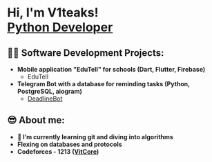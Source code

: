 <h1>Hi, I'm V1teaks! <br/><a href="https://github.com/V1teaks">Python Developer</a></h1>

<h2>👨‍💻 Software Development Projects:</h2>

- <b>Mobile application "EduTell" for schools (Dart, Flutter, Firebase)</b>
  - EduTell
- <b>Telegram Bot with a database for reminding tasks (Python, PostgreSQL, aiogram)</b>
  - [DeadlineBot](https://github.com/V1teaks/Deadline-Bot)

<!--<h2> 🤳 Connect with me:</h2>-->

<!--[<img align="left" alt="V1teaks | YouTube" width="22px" src="https://cdn.jsdelivr.net/npm/simple-icons@v3/icons/youtube.svg" />][youtube]-->
<!--[<img align="left" alt="V1teaks | Twitter" width="22px" src="https://cdn.jsdelivr.net/npm/simple-icons@v3/icons/twitter.svg" />][twitter]
[<img align="left" alt="V1teaks | LinkedIn" width="22px" src="https://cdn.jsdelivr.net/npm/simple-icons@v3/icons/linkedin.svg" />][linkedin]
[<img align="left" alt="V1teaks | Instagram" width="22px" src="https://cdn.jsdelivr.net/npm/simple-icons@v3/icons/instagram.svg" />][instagram]-->

<!--
[twitter]: https://twitter.com/joshmadakor
[youtube]: https://www.youtube.com/c/joshmadakor
[instagram]: https://www.instagram.com/joshmadakor/
[linkedin]: https://linkedin.com/in/joshmadakor
-->

<h2>😎 About me:</h2>

- <b>🌱 I’m currently learning git and diving into algorithms</b>
- <b> Flexing on databases and protocols </b>
- <b>Codeforces - 1213 ([VitCore](https://codeforces.com/profile/VitCore))</b>
